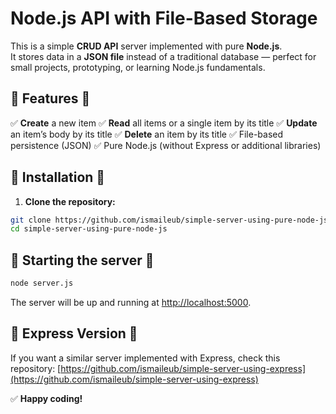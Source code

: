 # Node.js API with File-Based Storage

This is a simple **CRUD API** server implemented with pure **Node.js**.  
It stores data in a **JSON file** instead of a traditional database — perfect for small projects, prototyping, or learning Node.js fundamentals.

## 🔹 Features 🔹

✅ **Create** a new item
✅ **Read** all items or a single item by its title
✅ **Update** an item’s body by its title
✅ **Delete** an item by its title
✅ File-based persistence (JSON)
✅ Pure Node.js (without Express or additional libraries)

## 🔹 Installation 🔹

1. **Clone the repository:**

```bash
git clone https://github.com/ismaileub/simple-server-using-pure-node-js.git
cd simple-server-using-pure-node-js
```

## 🔹 Starting the server 🔹

```bash
node server.js
```

The server will be up and running at [http://localhost:5000](http://localhost:5000).

## 🔹 Express Version 🔹

If you want a similar server implemented with Express, check this repository:
[https://github.com/ismaileub/simple-server-using-express](https://github.com/ismaileub/simple-server-using-express)

✅ **Happy coding!**
